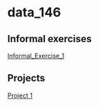 # data_146

## Informal exercises 
[Informal_Exercise_1](https://emmasherman.github.io/data_146/informal_exercise.html)

## Projects
[Project 1](https://emmasherman.github.io/data_146/Project1.html)
